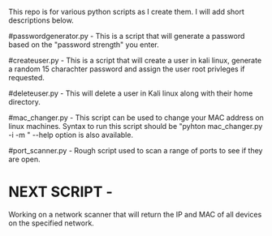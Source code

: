 This repo is for various python scripts as I create them. I will add short descriptions below.

#passwordgenerator.py - 
This is a script that will generate a password based on the "password strength" you enter.

#createuser.py - 
This is a script that will create a user in kali linux, generate a random 15 charachter password and assign the user root privleges if requested.

#deleteuser.py - 
This will delete a user in Kali linux along with their home directory.

#mac_changer.py -
This script can be used to change your MAC address on linux machines. Syntax to run this script should be "pyhton mac_changer.py -i <interface> -m <new MAC>"
--help option is also available. 

#port_scanner.py -
Rough script used to scan a range of ports to see if they are open. 

# NEXT SCRIPT - 
Working on a network scanner that will return the IP and MAC of all devices on the specified network. 
